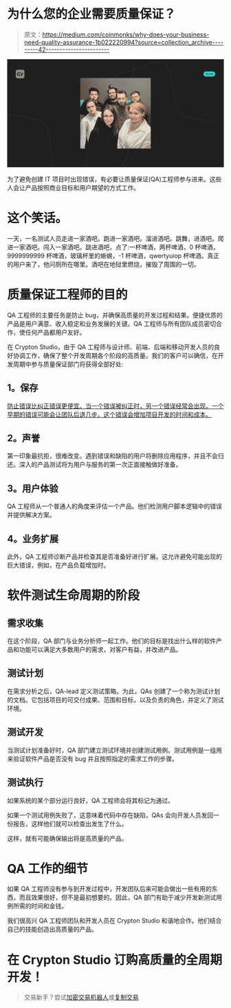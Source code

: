 # 为什么您的企业需要质量保证？

> 原文：<https://medium.com/coinmonks/why-does-your-business-need-quality-assurance-1b022220994?source=collection_archive---------42----------------------->

![](img/29f55de0654acc80d635abf5578d42c2.png)

为了避免创建 IT 项目时出现错误，有必要让质量保证(QA)工程师参与进来。这些人会让产品按照商业目标和用户期望的方式工作。

# 这个笑话。

一天，一名测试人员走进一家酒吧。跑进一家酒吧。溜进酒吧。跳舞，进酒吧。爬进一家酒吧。闯入一家酒吧。跳进酒吧，点了:一杯啤酒，两杯啤酒，0 杯啤酒，9999999999 杯啤酒，玻璃杯里的蜥蜴，-1 杯啤酒，qwertyuiop 杯啤酒。真正的用户来了，他问厕所在哪里。酒吧在地狱里燃烧，摧毁了周围的一切。

# 质量保证工程师的目的

QA 工程师的主要任务是防止 bug，并确保高质量的开发过程和结果。便捷优质的产品是用户满意、收入稳定和业务发展的关键。QA 工程师与所有团队成员密切合作，使任何产品都用户友好。

在 Crypton Studio，由于 QA 工程师与设计师、前端、后端和移动开发人员的良好协调工作，确保了整个开发周期各个阶段的高质量。我们的客户可以确信，在开发周期中参与质量保证部门将获得全部好处:

## **1。保存**

[防止错误比纠正错误更便宜。当一个错误被纠正时，另一个错误经常会出现。一个早期的错误可能会让团队后退几步。这个错误会增加项目开发的时间和成本。](https://www.researchgate.net/figure/IBM-System-Science-Institute-Relative-Cost-of-Fixing-Defects_fig1_255965523)

## **2。声誉**

第一印象最抗拒，很难改变。遇到错误和缺陷的用户将删除应用程序，并且不会归还。深入的产品测试将为用户与服务的第一次正面接触做好准备。

## **3。用户体验**

QA 工程师从一个普通人的角度来评估一个产品。他们检测用户脚本逻辑中的错误并提供解决方案。

## **4。业务扩展**

此外，QA 工程师诊断产品并检查其是否准备好进行扩展。这允许避免可能出现的巨大错误，例如，在产品负载增加时。

# 软件测试生命周期的阶段

## **需求收集**

在这个阶段，QA 部门与业务分析师一起工作。他们的目标是找出什么样的软件产品和功能可以满足大多数用户的需求，对客户有益，并改进产品。

## **测试计划**

在需求分析之后，QA-lead 定义测试策略。为此，QAs 创建了一个称为测试计划的文档。它包括项目的可交付成果、范围和目标，以及负责的角色，并定义了测试环境。

## **测试开发**

当测试计划准备好时，QA 部门建立测试环境并创建测试用例。测试用例是一组用来验证软件产品是否没有 bug 并且按照指定的需求工作的步骤。

## **测试执行**

如果系统的某个部分运行良好，QA 工程师会将其标记为通过。

如果一个测试用例失败了，这意味着代码中存在缺陷，QAs 会向开发人员发回一份报告，这样他们就可以检查出发生了什么。

这样，就有可能确保输出将是高质量的产品。

# **QA 工作的细节**

如果 QA 工程师没有参与到开发过程中，开发团队后来可能会做出一些有用的东西，而且效果很好，但不是最初想要的。因此，QA 部门有助于减少开发新测试用例所需的时间和金钱。

我们很高兴 QA 工程师团队和开发人员在 Crypton Studio 和谐地合作。他们结合自己的技能创造出高质量的产品。

# 在 Crypton Studio 订购高质量的全周期开发！

> 交易新手？尝试[加密交易机器人](/coinmonks/crypto-trading-bot-c2ffce8acb2a)或[复制交易](/coinmonks/top-10-crypto-copy-trading-platforms-for-beginners-d0c37c7d698c)